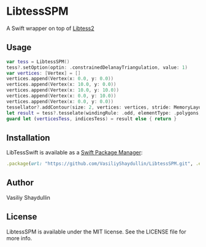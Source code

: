 # LibtessSPM

A Swift wrapper on top of [Libtess2](https://github.com/memononen/Libtess2)

## Usage

```swift
var tess = LibtessSPM()
tess?.setOption(optin: .constrainedDelanayTriangulation, value: 1)
var vertices: [Vertex] = []
vertices.append(Vertex(x: 0.0, y: 0.0))
vertices.append(Vertex(x: 10.0, y: 0.0))
vertices.append(Vertex(x: 10.0, y: 10.0))
vertices.append(Vertex(x: 0.0, y: 10.0))
vertices.append(Vertex(x: 0.0, y: 0.0))
tessellator?.addContour(size: 2, vertices: vertices, stride: MemoryLayout<Vertex>.stride, count: vertices.count)
let result = tess?.tesselate(windingRule: .odd, elementType: .polygons, polySize: 3, vertexSize: .size2)
guard let (verticesTess, indicesTess) = result else { return }
```

## Installation

LibTessSwift is available as a [Swift Package Manager](https://swift.org/package-manager/):

```ruby
.package(url: "https://github.com/VasiliyShaydullin/LibtessSPM.git", .exact("1.0.5"))
```

## Author

Vasiliy Shaydullin

## License

LibtessSPM is available under the MIT license. See the LICENSE file for more info.
